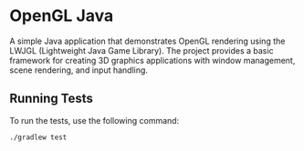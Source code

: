 # OpenGL Java

A simple Java application that demonstrates OpenGL rendering using the LWJGL (Lightweight Java Game Library). The project provides a basic framework for creating 3D graphics applications with window management, scene rendering, and input handling.

## Running Tests

To run the tests, use the following command:

```bash
./gradlew test
```